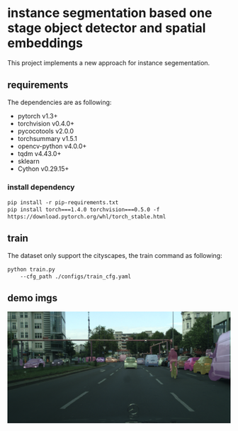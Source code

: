 # instance segmentation based one stage object detector and spatial embeddings
This project implements a new approach for instance segementation.
## requirements
The dependencies are as following:
* pytorch v1.3+
* torchvision v0.4.0+
* pycocotools v2.0.0
* torchsummary v1.5.1
* opencv-python v4.0.0+
* tqdm v4.43.0+
* sklearn
* Cython v0.29.15+
### install dependency
```shell script
pip install -r pip-requirements.txt
pip install torch===1.4.0 torchvision===0.5.0 -f https://download.pytorch.org/whl/torch_stable.html
```
## train
The dataset only support the cityscapes, the train command as following:
```shell script
python train.py 
    --cfg_path ./configs/train_cfg.yaml 
```

## demo imgs
![](./docs/berlin_000010_000019_leftImg8bit.png)
